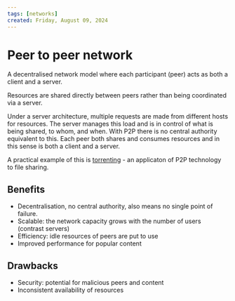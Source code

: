 ```yaml
---
tags: [networks]
created: Friday, August 09, 2024
---
```


# Peer to peer network

A decentralised network model where each participant (peer) acts as both a
client and a server.

Resources are shared directly between peers rather than being coordinated via a
server.

Under a server architecture, multiple requests are made from different hosts for
resources. The server manages this load and is in control of what is being
shared, to whom, and when. With P2P there is no central authority equivalent to
this. Each peer both shares and consumes resources and in this sense is both a
client and a server.

A practical example of this is [torrenting](Torrenting.md) - an applicaton of
P2P technology to file sharing.

## Benefits

- Decentralisation, no central authority, also means no single point of failure.
- Scalable: the network capacity grows with the number of users (contrast
  servers)
- Efficiency: idle resources of peers are put to use
- Improved performance for popular content

## Drawbacks

- Security: potential for malicious peers and content
- Inconsistent availability of resources
